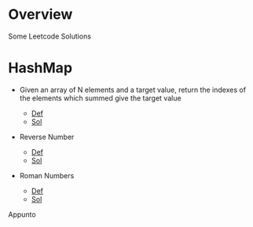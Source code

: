 
# Overview 

Some Leetcode Solutions 





# HashMap 

- Given an array of N elements and a target value, return the indexes of the elements which summed give the target value 
  - [Def](https://leetcode.com/problems/two-sum/submissions/)
  - [Sol](two_sums1.cpp)

- Reverse Number 
  - [Def](https://leetcode.com/problems/reverse-integer/description/)
  - [Sol](reverse_num1.cpp)
  
- Roman Numbers 
  - [Def](https://leetcode.com/problems/roman-to-integer/description/)
  - [Sol](roman_numbers1.cpp)

Appunto 







